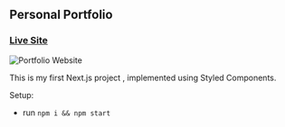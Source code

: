 ## Personal Portfolio

### [Live Site](https://shouryagupta.netlify.app/)

![Portfolio Website](https://i.postimg.cc/85dtkL2Y/Image-06-03-22-at-4-57-AM.jpg)

This is my first Next.js project , implemented using Styled Components.

Setup:
- run ```npm i && npm start```
